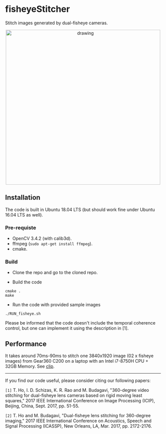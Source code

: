 # fisheyeStitcher
Stitch images generated by dual-fisheye cameras.

[<p align="center"><img src="https://github.com/drNoob13/fisheyeStitcher/blob/master/misc/clip.gif" alt="drawing" width="500"/></p>](https://youtu.be/GtZF6EKe50U)


## Installation

The code is built in Ubuntu 18.04 LTS (but should work fine under Ubuntu 16.04 LTS as well).

### Pre-requiste

* OpenCV 3.4.2 (with calib3d).
* ffmpeg (`sudo apt-get install ffmpeg`).
* cmake.

### Build

* Clone the repo and go to the cloned repo.

* Build the code
```
cmake .
make
```

* Run the code with provided sample images
```
./RUN_fisheye.sh
```

Please be informed that the code doesn't include the temporal coherence control, but one can implement it using the description in [1].


## Performance

It takes around 70ms-90ms to stitch one 3840x1920 image (02 x fisheye images) from Gear360 C200 on a laptop with an Intel i7-8750H CPU + 32GB Memory. See [clip](https://youtu.be/GtZF6EKe50U).

----------------------------------------------------------------------

If you find our code useful, please consider citing our following papers:

`[1]`  T. Ho, I. D. Schizas, K. R. Rao and M. Budagavi, "360-degree video stitching for dual-fisheye lens cameras based on rigid moving least squares," 2017 IEEE International Conference on Image Processing (ICIP), Beijing, China, Sept. 2017, pp. 51-55.

`[2]`  T. Ho and M. Budagavi, "Dual-fisheye lens stitching for 360-degree imaging," 2017 IEEE International Conference on Acoustics, Speech and Signal Processing (ICASSP), New Orleans, LA, Mar. 2017, pp. 2172-2176.

